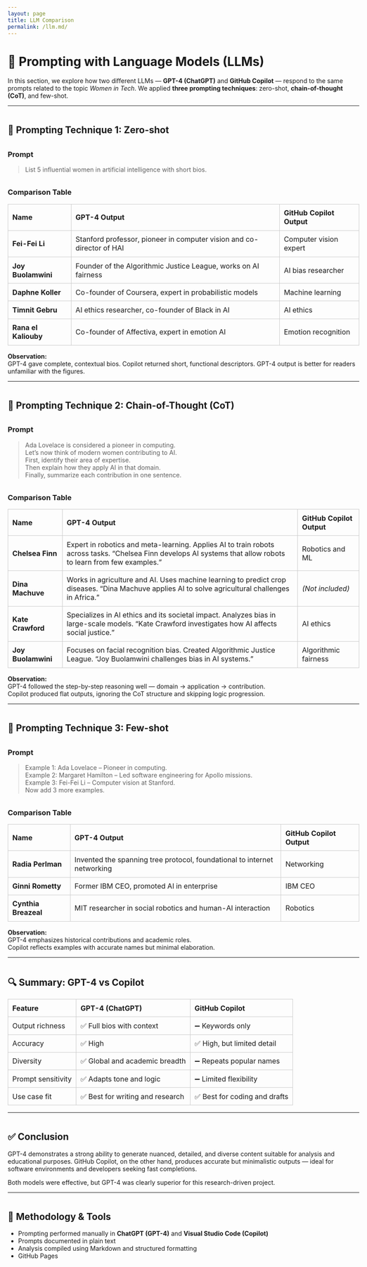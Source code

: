 ```yaml
---
layout: page
title: LLM Comparison
permalink: /llm.md/
---
```


<link rel="stylesheet" href="https://cdnjs.cloudflare.com/ajax/libs/jekyll-theme-cayman/0.1.1/jekyll-theme-cayman.min.css">
<style>
  body { max-width: 800px; margin: auto; padding: 2rem; }
  table { width: 100%; border-collapse: collapse; margin: 1em 0; }
  th, td { padding: 0.6em; border: 1px solid #ccc; text-align: left; }
  h2, h3 { margin-top: 2em; }
</style>

# 🤖 Prompting with Language Models (LLMs)

In this section, we explore how two different LLMs — **GPT-4 (ChatGPT)** and **GitHub Copilot** — respond to the same prompts related to the topic *Women in Tech*. We applied **three prompting techniques**: zero-shot, **chain-of-thought (CoT)**, and few-shot.

---

## 🧠 Prompting Technique 1: Zero-shot

### Prompt
> List 5 influential women in artificial intelligence with short bios.

### Comparison Table

| Name               | GPT-4 Output                                                                                   | GitHub Copilot Output             |
|--------------------|-----------------------------------------------------------------------------------------------|-----------------------------------|
| **Fei-Fei Li**      | Stanford professor, pioneer in computer vision and co-director of HAI                         | Computer vision expert            |
| **Joy Buolamwini**  | Founder of the Algorithmic Justice League, works on AI fairness                              | AI bias researcher                |
| **Daphne Koller**   | Co-founder of Coursera, expert in probabilistic models                                        | Machine learning                  |
| **Timnit Gebru**    | AI ethics researcher, co-founder of Black in AI                                               | AI ethics                         |
| **Rana el Kaliouby**| Co-founder of Affectiva, expert in emotion AI                                                 | Emotion recognition               |

**Observation:**  
GPT-4 gave complete, contextual bios. Copilot returned short, functional descriptors. GPT-4 output is better for readers unfamiliar with the figures.

---

## 🧠 Prompting Technique 2: Chain-of-Thought (CoT)

### Prompt
> Ada Lovelace is considered a pioneer in computing.  
> Let’s now think of modern women contributing to AI.  
> First, identify their area of expertise.  
> Then explain how they apply AI in that domain.  
> Finally, summarize each contribution in one sentence.

### Comparison Table

| Name               | GPT-4 Output                                                                 | GitHub Copilot Output         |
|--------------------|------------------------------------------------------------------------------|-------------------------------|
| **Chelsea Finn**    | Expert in robotics and meta-learning. Applies AI to train robots across tasks. “Chelsea Finn develops AI systems that allow robots to learn from few examples.” | Robotics and ML               |
| **Dina Machuve**    | Works in agriculture and AI. Uses machine learning to predict crop diseases. “Dina Machuve applies AI to solve agricultural challenges in Africa.” | *(Not included)*              |
| **Kate Crawford**   | Specializes in AI ethics and its societal impact. Analyzes bias in large-scale models. “Kate Crawford investigates how AI affects social justice.” | AI ethics                     |
| **Joy Buolamwini**  | Focuses on facial recognition bias. Created Algorithmic Justice League. “Joy Buolamwini challenges bias in AI systems.” | Algorithmic fairness          |

**Observation:**  
GPT-4 followed the step-by-step reasoning well — domain → application → contribution.  
Copilot produced flat outputs, ignoring the CoT structure and skipping logic progression.

---

## 🧠 Prompting Technique 3: Few-shot

### Prompt
> Example 1: Ada Lovelace – Pioneer in computing.  
> Example 2: Margaret Hamilton – Led software engineering for Apollo missions.  
> Example 3: Fei-Fei Li – Computer vision at Stanford.  
> Now add 3 more examples.

### Comparison Table

| Name               | GPT-4 Output                                                                                  | GitHub Copilot Output   |
|--------------------|----------------------------------------------------------------------------------------------|--------------------------|
| **Radia Perlman**   | Invented the spanning tree protocol, foundational to internet networking                    | Networking               |
| **Ginni Rometty**   | Former IBM CEO, promoted AI in enterprise                                                   | IBM CEO                  |
| **Cynthia Breazeal**| MIT researcher in social robotics and human-AI interaction                                  | Robotics                 |

**Observation:**  
GPT-4 emphasizes historical contributions and academic roles.  
Copilot reflects examples with accurate names but minimal elaboration.

---

## 🔍 Summary: GPT-4 vs Copilot

| Feature             | GPT-4 (ChatGPT)               | GitHub Copilot               |
|---------------------|-------------------------------|-------------------------------|
| Output richness     | ✅ Full bios with context       | ➖ Keywords only               |
| Accuracy            | ✅ High                        | ✅ High, but limited detail    |
| Diversity           | ✅ Global and academic breadth | ➖ Repeats popular names       |
| Prompt sensitivity  | ✅ Adapts tone and logic       | ➖ Limited flexibility         |
| Use case fit        | ✅ Best for writing and research | ✅ Best for coding and drafts  |

---

## ✅ Conclusion

GPT-4 demonstrates a strong ability to generate nuanced, detailed, and diverse content suitable for analysis and educational purposes. GitHub Copilot, on the other hand, produces accurate but minimalistic outputs — ideal for software environments and developers seeking fast completions.

Both models were effective, but GPT-4 was clearly superior for this research-driven project.

---

## 📁 Methodology & Tools

- Prompting performed manually in **ChatGPT (GPT-4)** and **Visual Studio Code (Copilot)**  
- Prompts documented in plain text  
- Analysis compiled using Markdown and structured formatting  
- GitHub Pages
